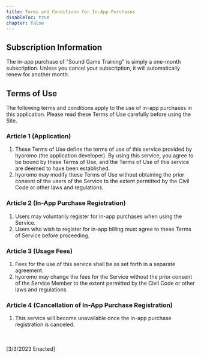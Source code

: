 ```yaml
---
title: Terms and Conditions for In-App Purchases
disableToc: true
chapter: false
---
```


## Subscription Information

The in-app purchase of "Sound Game Training" is simply a one-month subscription.
Unless you cancel your subscription, it will automatically renew for another month.

## Terms of Use

The following terms and conditions apply to the use of in-app purchases in this application.
Please read these Terms of Use carefully before using the Site.

### Article 1 (Application)

1. These Terms of Use define the terms of use of this service provided by hyoromo (the application developer). By using this service, you agree to be bound by these Terms of Use, and the Terms of Use of this service are deemed to have been established.
2. hyoromo may modify these Terms of Use without obtaining the prior consent of the users of the Service to the extent permitted by the Civil Code or other laws and regulations.

### Article 2 (In-App Purchase Registration)

1. Users may voluntarily register for in-app purchases when using the Service.
2. Users who wish to register for in-app billing must agree to these Terms of Service before proceeding.

### Article 3 (Usage Fees)

1. Fees for the use of this service shall be as set forth in a separate agreement.
2. hyoromo may change the fees for the Service without the prior consent of the Service Member to the extent permitted by the Civil Code or other laws and regulations.

### Article 4 (Cancellation of In-App Purchase Registration)

1. This service will become unavailable once the in-app purchase registration is canceled.


<br><br>
[3/3/2023 Enacted]